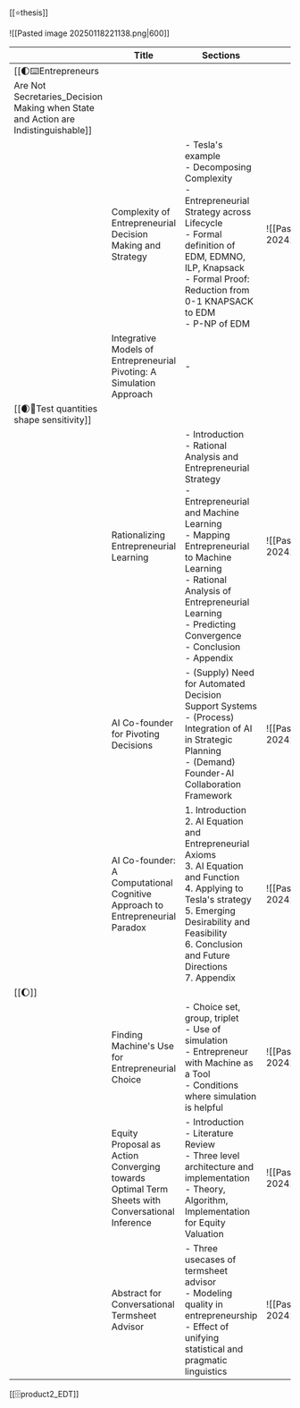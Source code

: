 [[⭐️thesis]]

![[Pasted image 20250118221138.png|600]]

|                                                                                                       | Title                                                                                          | Sections                                                                                                                                                                                                                                                                   | fig                                       | Page |
| ----------------------------------------------------------------------------------------------------- | ---------------------------------------------------------------------------------------------- | -------------------------------------------------------------------------------------------------------------------------------------------------------------------------------------------------------------------------------------------------------------------------- | ----------------------------------------- | ---- |
| [[🌓⌨️Entrepreneurs Are Not Secretaries_Decision Making when State and Action are Indistinguishable]] |                                                                                                |                                                                                                                                                                                                                                                                            |                                           |      |
|                                                                                                       | Complexity of Entrepreneurial Decision Making and Strategy                                     | - Tesla's example<br>- Decomposing Complexity<br>- Entrepreneurial Strategy across Lifecycle<br>- Formal definition of EDM, EDMNO, ILP, Knapsack<br>- Formal Proof: Reduction from 0-1 KNAPSACK to EDM<br>- P-NP of EDM                                                    | ![[Pasted image 20241124075000.png\|200]] | 120  |
|                                                                                                       | Integrative Models of Entrepreneurial Pivoting: A Simulation Approach                          | -                                                                                                                                                                                                                                                                          |                                           | 1    |
| [[🌒📐Test quantities shape sensitivity]]                                       |                                                                                                |                                                                                                                                                                                                                                                                            |                                           |      |
|                                                                                                       | Rationalizing Entrepreneurial Learning                                                         | - Introduction<br>- Rational Analysis and Entrepreneurial Strategy<br>- Entrepreneurial and Machine Learning<br>- Mapping Entrepreneurial to Machine Learning<br>- Rational Analysis of Entrepreneurial Learning<br>- Predicting Convergence<br>- Conclusion<br>- Appendix | ![[Pasted image 20241124072847.png\|200]] | 38   |
|                                                                                                       | AI Co-founder for Pivoting Decisions                                                           | - (Supply) Need for Automated Decision Support Systems<br>- (Process) Integration of AI in Strategic Planning<br>- (Demand) Founder-AI Collaboration Framework                                                                                                             | ![[Pasted image 20241124072111.png\|200]] | 4    |
|                                                                                                       | AI Co-founder: A Computational Cognitive Approach to Entrepreneurial Paradox                   | 1. Introduction<br>2. AI Equation and Entrepreneurial Axioms<br>3. AI Equation and Function<br>4. Applying to Tesla's strategy<br>5. Emerging Desirability and Feasibility<br>6. Conclusion and Future Directions<br>7. Appendix                                           | ![[Pasted image 20241124073905.png\|200]] | 80   |
| [[🌔]]                                                                                                |                                                                                                |                                                                                                                                                                                                                                                                            |                                           |      |
|                                                                                                       | Finding Machine's Use for Entrepreneurial Choice                                               | - Choice set, group, triplet<br>- Use of simulation<br>- Entrepreneur with Machine as a Tool<br>- Conditions where simulation is helpful                                                                                                                                   | ![[Pasted image 20241124074747.png\|200]] | 114  |
|                                                                                                       | Equity Proposal as Action Converging towards Optimal Term Sheets with Conversational Inference | - Introduction<br>- Literature Review<br>- Three level architecture and implementation<br>- Theory, Algorithm, Implementation for Equity Valuation                                                                                                                         | ![[Pasted image 20241124075439.png\|200]] | 126  |
|                                                                                                       | Abstract for Conversational Termsheet Advisor                                                  | - Three usecases of termsheet advisor<br>- Modeling quality in entrepreneurship<br>- Effect of unifying statistical and pragmatic linguistics                                                                                                                              | ![[Pasted image 20241124075543.png\|200]] | 138  |
[[🗄️product2_EDT]]